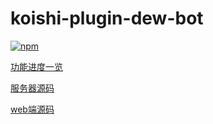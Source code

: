 # koishi-plugin-dew-bot

[![npm](https://img.shields.io/npm/v/koishi-plugin-dew-bot?style=flat-square)](https://www.npmjs.com/package/koishi-plugin-dew-bot)

[功能进度一览](https://docs.qq.com/mind/DWkRkWEtpT1FPQ0tT?subId=BB08J2&mode=mind)

[服务器源码](https://gitee.com/ChuXuanD30/bot_server_v6)

[web端源码](https://gitee.com/ChuXuanD30/bot_server_backend)
